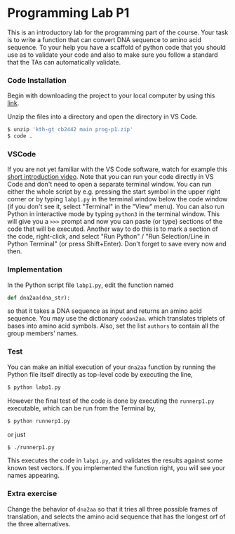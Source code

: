 # Programming Lab P1

This is an introductory lab for the programming part of the course. Your task is to write a function that can convert DNA sequence to amino acid sequence. To your help you have a scaffold of python code that you should use as to validate your code and also to make sure you follow a standard that the TAs can automatically validate.

### Code Installation

Begin with downloading the project to your local computer by using this [link](https://download-directory.github.io/?url=https%3A%2F%2Fgithub.com%2Fkth-gt%2Fcb2442%2Ftree%2Fmain%2Fprog%2Fp1).

Unzip the files into a directory and open the directory in VS Code.

```bash
$ unzip 'kth-gt cb2442 main prog-p1.zip'
$ code .
```

### VSCode

If you are not yet familiar with the VS Code software, watch for example this [short introduction video](https://code.visualstudio.com/docs/introvideos/basics). Note that you can run your code directly in VS Code and don't need to open a separate terminal window. You can run either the whole script by e.g. pressing the start symbol in the upper right corner or by typing `labp1.py` in the terminal window below the code window (if you don't see it, select "Terminal" in the "View" menu). You can also run Python in interactive mode by typing `python3` in the terminal window. This will give you a `>>>` prompt and now you can paste (or type) sections of the code that will be executed. Another way to do this is to mark a section of the code, right-click, and select "Run Python" / "Run Selection/Line in Python Terminal" (or press Shift+Enter). Don't forget to save every now and then.

### Implementation

In the Python script file `labp1.py`, edit the function named

```python
def dna2aa(dna_str):
```

so that it takes a DNA sequence as input and returns an amino acid sequence. You may use the dictionary `codon2aa`. which translates triplets of bases into amino acid symbols.
Also, set the list `authors` to contain all the group members' names.  

### Test

You can make an initial execution of your `dna2aa` function by running the Python file itself directly as top-level code by executing the line,

```bash
$ python labp1.py
```

However the final test of the code is done by executing the `runnerp1.py` executable, which can be run from the Terminal by,

```bash
$ python runnerp1.py
```

or just

```bash
$ ./runnerp1.py
```

This executes the code in `labp1.py`, and validates the results against some known test vectors.
If you implemented the function right, you will see your names appearing.

### Extra exercise

Change the behavior of `dna2aa` so that it tries all three possible frames of translation, and selects the amino acid sequence that has the longest orf of the three alternatives.
